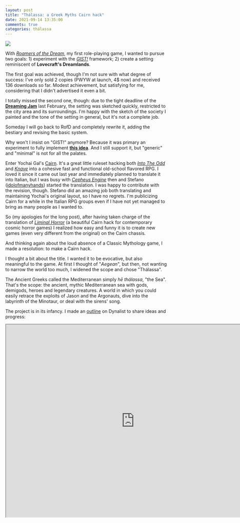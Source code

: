 ```yaml
---
layout: post
title: "Thálassa: a Greek Myths Cairn hack"
date: 2021-09-14 13:35:00
comments: true
categories: thálassa
---
```


![](https://upload.wikimedia.org/wikipedia/commons/a/a6/Boat_Cdm_Paris_322_n2.jpg)

With [*Roamers of the Dream*](https://zeruhur.itch.io/roamers-of-the-dream), my first role-playing game, I wanted to pursue two goals: 1) experiment with the [*GIST!*](https://zeruhur.itch.io/gist) framework; 2) create a setting reminiscent of **Lovecraft's Dreamlands**. 

The first goal was achieved, though I'm not sure with what degree of success: I've only sold 2 copies (PWYW at launch, 4$ now) and received 136 downloads so far. Modest achievement, but satisfying for me, considering that I didn't advertised it even a bit.

I totally missed the second one, though: due to the tight deadline of the [**Dreaming Jam**](https://itch.io/jam/dreaming-game-jam) last February, the setting was sketched quickly, restricted to the city area and its surroundings. I'm happy with the sketch of the society I painted and the tone of the setting in general, but it's not a complete job.

Someday I will go back to RofD and completely rewrite it, adding the bestiary and revising the basic system.

Why won't I insist on "GIST!" anymore? Because it was primary an experiment to fully implement [**this idea**](https://talestoastound.wordpress.com/2017/10/19/classic-traveller-rules-in-action-but-not-in-space/). And I still support it, but "generic" and "minimal" is not for all the palates.

Enter Yochai Gal's [Cairn](https://cairnrpg.com/). It's a great little ruleset hacking both [*Into The Odd*](https://www.bastionland.com/2021/09/into-odd-remastered.html) and [*Knave*](https://questingbeast.itch.io/knave) into a cohesive fast and functional old-school flavored RPG. I loved it since it came out last year and immediately planned to translate it into Italian, but I was busy with [*Cepheus Engine*](https://cepheusengine.it/) then and Stefano ([idolofmanyhands](https://idolofmanyhands.github.io/cairn-ita/)) started the translation. I was happy to contribute with the revision, though. Stefano did an amazing job both translating and maintaining Yochai's original layout, so I have no regrets. I'm publicizing Cairn for a while in the Italian RPG groups even if I have not yet managed to bring as many people as I wanted to.

So (my apologies for the long post), after having taken charge of the translation of [*Liminal Horror*](https://goblinarchives.itch.io/liminal-horror) (a beautiful Cairn hack for contemporary cosmic horror games) I realized how easy and funny it is to create new games (even very different from the original) on the Cairn chassis.

And thinking again about the loud absence of a Classic Mythology game, I made a resolution: to make a Cairn hack.

I thought a bit about the title. I wanted it to be evocative, but also meaningful to the game. At first I thought of "*Aegean*", but then, not wanting to narrow the world too much, I widened the scope and chose "Thálassa".

The Ancient Greeks called the Mediterranean simply *hē thálassa*, "the Sea". That's the scope: the ancient, mythic Mediterranean sea with gods, demigods, heroes and legendary creatures. A world in which you could easily retrace the exploits of Jason and the Argonauts, dive into the labyrinth of the Minotaur, or deal with the sirens' song.

The project is in its infancy. I made an [outline](https://dynalist.io/d/9txjliuL4n2bY3ThbsV4zLwU) on Dynalist to share ideas and progress:

<iframe src="https://dynalist.io/d/9txjliuL4n2bY3ThbsV4zLwU" height="600" width="800"></iframe>